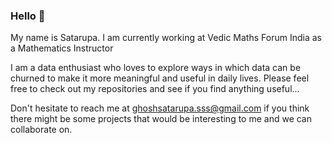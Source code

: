 ### Hello 👋

<!--
**SatarupaG/SatarupaG** is a ✨ _special_ ✨ repository because its `README.md` (this file) appears on your GitHub profile.

Here are some ideas to get you started:

- 🔭 I’m currently working on ...
- 🌱 I’m currently learning ...
- 👯 I’m looking to collaborate on ...
- 🤔 I’m looking for help with ...
- 💬 Ask me about ...
- 📫 How to reach me: ...
- 😄 Pronouns: ...
- ⚡ Fun fact: ...
-->


My name is Satarupa. I am currently working at Vedic Maths Forum India as a Mathematics Instructor

I am a data enthusiast who loves to explore ways in which data can be churned to make it more meaningful and useful in daily lives. Please feel free to check out my repositories and see if you find anything useful...

Don't hesitate to reach me at ghoshsatarupa.sss@gmail.com if you think there might be some projects that would be interesting to me and we can collaborate on.
